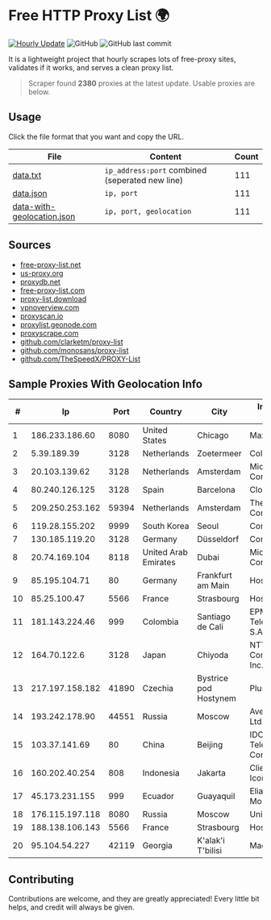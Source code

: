 
# Free HTTP Proxy List 🌍

[![Hourly Update](https://github.com/mertguvencli/http-proxy-list/actions/workflows/main.yml/badge.svg?branch=main)](https://github.com/mertguvencli/http-proxy-list/actions/workflows/main.yml)
![GitHub](https://img.shields.io/github/license/mertguvencli/http-proxy-list)
![GitHub last commit](https://img.shields.io/github/last-commit/mertguvencli/http-proxy-list)

It is a lightweight project that hourly scrapes lots of free-proxy sites, validates if it works, and serves a clean proxy list.


> Scraper found **2380** proxies at the latest update. Usable proxies are below.

## Usage

Click the file format that you want and copy the URL.


|File|Content|Count|
|----|-------|-----|
|[data.txt](https://raw.githubusercontent.com/mertguvencli/http-proxy-list/main/proxy-list/data.txt)|`ip_address:port` combined (seperated new line)|111|
|[data.json](https://raw.githubusercontent.com/mertguvencli/http-proxy-list/main/proxy-list/data.json)|`ip, port`|111|
|[data-with-geolocation.json](https://raw.githubusercontent.com/mertguvencli/http-proxy-list/main/proxy-list/data-with-geolocation.json)|`ip, port, geolocation`|111|

## Sources

* [free-proxy-list.net](https://free-proxy-list.net)
* [us-proxy.org](https://www.us-proxy.org)
* [proxydb.net](http://proxydb.net)
* [free-proxy-list.com](https://free-proxy-list.com/?page=&port=&type%5B%5D=http&type%5B%5D=https&up_time=0&search=Search)
* [proxy-list.download](https://www.proxy-list.download/HTTP)
* [vpnoverview.com](https://vpnoverview.com/privacy/anonymous-browsing/free-proxy-servers)
* [proxyscan.io](https://www.proxyscan.io)
* [proxylist.geonode.com](https://proxylist.geonode.com/api/proxy-list?limit=300&page=1&sort_by=lastChecked&sort_type=desc&protocols=http,https)
* [proxyscrape.com](https://api.proxyscrape.com/v2/?request=displayproxies&protocol=http&timeout=10000&country=all&ssl=all&anonymity=all)
* [github.com/clarketm/proxy-list](https://raw.githubusercontent.com/clarketm/proxy-list/master/proxy-list-raw.txt)
* [github.com/monosans/proxy-list](https://raw.githubusercontent.com/monosans/proxy-list/main/proxies/http.txt)
* [github.com/TheSpeedX/PROXY-List](https://raw.githubusercontent.com/TheSpeedX/PROXY-List/master/http.txt)


## Sample Proxies With Geolocation Info

|#|Ip|Port|Country|City|Internet Service Provider|
|-|--|----|-------|----|-------------------------|
|1|186.233.186.60|8080|United States|Chicago|Maxihost LTDA|
|2|5.39.189.39|3128|Netherlands|Zoetermeer|ColoCenter b.v.|
|3|20.103.139.62|3128|Netherlands|Amsterdam|Microsoft Corporation|
|4|80.240.126.125|3128|Spain|Barcelona|Cloudi Nextgen SL|
|5|209.250.253.162|59394|Netherlands|Amsterdam|The Constant Company|
|6|119.28.155.202|9999|South Korea|Seoul|ComsenzNet|
|7|130.185.119.20|3128|Germany|Düsseldorf|Contabo GmbH|
|8|20.74.169.104|8118|United Arab Emirates|Dubai|Microsoft Corporation|
|9|85.195.104.71|80|Germany|Frankfurt am Main|Host Europe GmbH|
|10|85.25.100.47|5566|France|Strasbourg|Host Europe GmbH|
|11|181.143.224.46|999|Colombia|Santiago de Cali|EPM Telecomunicaciones S.A. E.S.P.|
|12|164.70.122.6|3128|Japan|Chiyoda|NTT PC Communications, Inc.|
|13|217.197.158.182|41890|Czechia|Bystrice pod Hostynem|Plusline s.r.o.|
|14|193.242.178.90|44551|Russia|Moscow|Avelacom Business Ltd.|
|15|103.37.141.69|80|China|Beijing|IDC, China Telecommunications Corporation|
|16|160.202.40.254|808|Indonesia|Jakarta|Client Jakarta 5 8 Iconpln|
|17|45.173.231.155|999|Ecuador|Guayaquil|Eliana Vanessa Morocho Oña|
|18|176.115.197.118|8080|Russia|Moscow|UnitTelecom LLC|
|19|188.138.106.143|5566|France|Strasbourg|Host Europe GmbH|
|20|95.104.54.227|42119|Georgia|K'alak'i T'bilisi|Magticom Ltd.|



## Contributing

Contributions are welcome, and they are greatly appreciated! Every
little bit helps, and credit will always be given.

